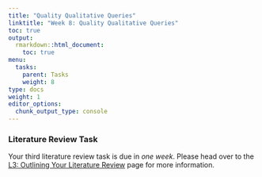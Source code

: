 ```yaml
---
title: "Quality Qualitative Queries"
linktitle: "Week 8: Quality Qualitative Queries"
toc: true
output:
  rmarkdown::html_document:
    toc: true
menu:
  tasks:
    parent: Tasks
    weight: 8
type: docs
weight: 1
editor_options: 
  chunk_output_type: console
---
```


### Literature Review Task

Your third literature review task is due in *one week*. Please head over to the [L3: Outlining Your Literature Review](/deliverables/03-l3/) page for more information.

